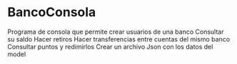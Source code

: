 # BancoConsola
Programa de consola que permite crear usuarios de una banco
Consultar su saldo
Hacer retiros
Hacer transferencias entre cuentas del mismo banco
Consultar puntos y redimirlos
Crear un archivo Json con los datos del model
